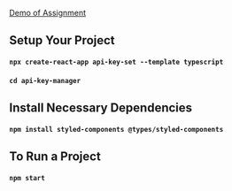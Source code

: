 [Demo of Assignment](https://solace-angular-assignment.vercel.app/)

## Setup Your Project
#### `npx create-react-app api-key-set --template typescript`
#### `cd api-key-manager`

## Install Necessary Dependencies
#### `npm install styled-components @types/styled-components`

## To Run a Project
####  `npm start`

